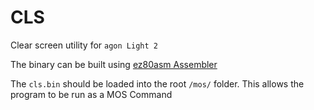 # CLS

Clear screen utility for `agon Light 2`

The binary can be built using [ez80asm Assembler](https://github.com/envenomator/agon-ez80asm/tree/master)

The `cls.bin` should be loaded into the root `/mos/` folder. This allows the program to be run as a MOS Command